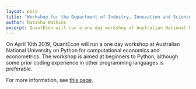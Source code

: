 ```yaml
---
layout: post
title: "Workshop for the Department of Industry, Innovation and Science"
author: Natasha Watkins
excerpt: QuantEcon will run a one day workshop at Australian National University on Python for computational economics and econometrics on April 10th, 2019. 
---
```


On April 10th 2019, QuantEcon will run a one day workshop at Australian National University on Python for computational economics and econometrics. The workshop is aimed at beginners to Python, although some prior coding experience in other programming languages is preferable.

For more information, see [this page](https://quantecon.org/department-of-industry-innovation-and-science).